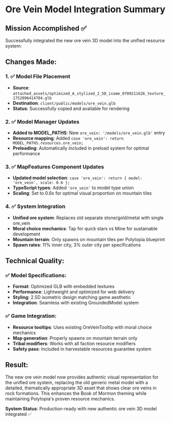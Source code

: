 # Ore Vein Model Integration Summary

## Mission Accomplished ✅

Successfully integrated the new ore vein 3D model into the unified resource system:

## Changes Made:

### 1. ✅ Model File Placement
- **Source**: `attached_assets/optimized_A_stylized_2_5D_isome_0709211626_texture_1752096414784.glb`
- **Destination**: `client/public/models/ore_vein.glb`
- **Status**: Successfully copied and available for rendering

### 2. ✅ Model Manager Updates
- **Added to MODEL_PATHS**: New `ore_vein: '/models/ore_vein.glb'` entry
- **Resource mapping**: Added `case 'ore_vein': return MODEL_PATHS.resources.ore_vein;`
- **Preloading**: Automatically included in preload system for optimal performance

### 3. ✅ MapFeatures Component Updates
- **Updated model selection**: `case 'ore_vein': return { model: 'ore_vein', scale: 0.6 };`
- **TypeScript types**: Added `'ore_vein'` to model type union
- **Scaling**: Set to 0.6x for optimal visual proportion on mountain tiles

### 4. ✅ System Integration
- **Unified ore system**: Replaces old separate stone/gold/metal with single ore_vein
- **Moral choice mechanics**: Tap for quick stars vs Mine for sustainable development
- **Mountain terrain**: Only spawns on mountain tiles per Polytopia blueprint
- **Spawn rates**: 11% inner city, 3% outer city per specifications

## Technical Quality:

### ✅ Model Specifications:
- **Format**: Optimized GLB with embedded textures
- **Performance**: Lightweight and optimized for web delivery
- **Styling**: 2.5D isometric design matching game aesthetic
- **Integration**: Seamless with existing GroundedModel system

### ✅ Game Integration:
- **Resource tooltips**: Uses existing OreVeinTooltip with moral choice mechanics
- **Map generation**: Properly spawns on mountain terrain only
- **Tribal modifiers**: Works with all faction resource modifiers
- **Safety pass**: Included in harvestable resources guarantee system

## Result:

The new ore vein model now provides authentic visual representation for the unified ore system, replacing the old generic metal model with a detailed, thematically appropriate 3D asset that shows clear ore veins in rock formations. This enhances the Book of Mormon theming while maintaining Polytopia's proven resource mechanics.

**System Status**: Production-ready with new authentic ore vein 3D model integrated ✅